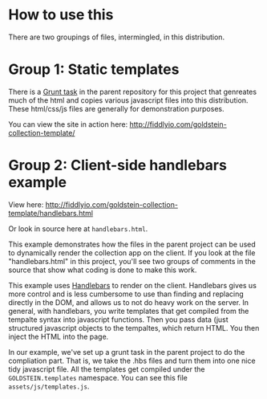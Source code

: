 # How to use this


There are two groupings of files, intermingled, in this distribution.

# Group 1: Static templates

There is a [Grunt task](http://gruntjs.com/) in the parent repository for this project that genreates much of the html and copies various javascript files into this distribution. These html/css/js files are generally for demonstration purposes.

You can view the site in action here: http://fiddlyio.com/goldstein-collection-template/


# Group 2: Client-side handlebars example

View here: http://fiddlyio.com/goldstein-collection-template/handlebars.html

Or look in source here at `handlebars.html`.

This example demonstrates how the files in the parent project can be used to dynamically render the collection app on the client. If you look at the file "handlebars.html" in this project, you'll see two groups of comments in the source that show what coding is done to make this work.

This example uses [Handlebars](http://handlebarsjs.com/) to render on the client. Handlebars gives us more control and is less cumbersome to use than finding and replacing directly in the DOM, and allows us to not do heavy work on the server. In general, with handlebars, you write templates that get compiled from the tempalte syntax into javascript functions. Then you pass data (just structured javascript objects to the tempaltes, which return HTML. You then inject the HTML into the page.

In our example, we've set up a grunt task in the parent project to do the compliation part. That is, we take the .hbs files and turn them into one nice tidy javascript file. All the templates get compiled under the `GOLDSTEIN.templates` namespace. You can see this file `assets/js/templates.js`.

